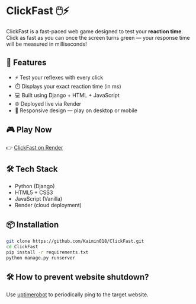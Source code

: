 # ClickFast 🖱️⚡

ClickFast is a fast-paced web game designed to test your **reaction time**. Click as fast as you can once the screen turns green — your response time will be measured in milliseconds!

## 🚀 Features

- ⚡ Test your reflexes with every click
- ⏱️ Displays your exact reaction time (in ms)
- 💻 Built using Django + HTML + JavaScript
- 🌐 Deployed live via Render
- 📱 Responsive design — play on desktop or mobile

## 🎮 Play Now

👉 [ClickFast on Render](https://clickfast.onrender.com)

## 🛠️ Tech Stack

- Python (Django)
- HTML5 + CSS3
- JavaScript (Vanilla)
- Render (cloud deployment)

## 📦 Installation

```bash
git clone https://github.com/Kaimin018/ClickFast.git
cd ClickFast
pip install -r requirements.txt
python manage.py runserver
```

## 🛠️ How to prevent website shutdown?

Use [uptimerobot](https://uptimerobot.com/) to periodically ping to the target website.
